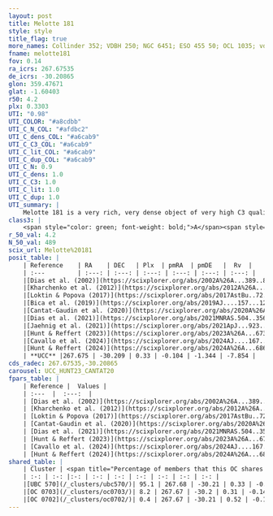 ```yaml
---
layout: post
title: Melotte 181
style: style
title_flag: true
more_names: Collinder 352; VDBH 250; NGC 6451; ESO 455 50; OCL 1035; vdBergh-Hagen 250; MWSC 2718
fname: melotte181
fov: 0.14
ra_icrs: 267.67535
de_icrs: -30.20865
glon: 359.47671
glat: -1.60403
r50: 4.2
plx: 0.3303
UTI: "0.98"
UTI_COLOR: "#a8cdbb"
UTI_C_N_COL: "#afdbc2"
UTI_C_dens_COL: "#a6cab9"
UTI_C_C3_COL: "#a6cab9"
UTI_C_lit_COL: "#a6cab9"
UTI_C_dup_COL: "#a6cab9"
UTI_C_N: 0.9
UTI_C_dens: 1.0
UTI_C_C3: 1.0
UTI_C_lit: 1.0
UTI_C_dup: 1.0
UTI_summary: |
    Melotte 181 is a very rich, very dense object of very high C3 quality. It is very well-studied in the literature. This object shares a large percentage of members with 3 later reported entries.
class3: |
    <span style="color: green; font-weight: bold;">A</span><span style="color: green; font-weight: bold;">A</span>
r_50_val: 4.2
N_50_val: 489
scix_url: Melotte%20181
posit_table: |
    | Reference    | RA    | DEC   | Plx  | pmRA  | pmDE   |  Rv  |
    | :---         | :---: | :---: | :---: | :---: | :---: | :---: |
    |[Dias et al. (2002)](https://scixplorer.org/abs/2002A%26A...389..871D) | 267.671 | -30.21 | -- | 1.32 | -1.8 | -23.0 |
    |[Kharchenko et al. (2012)](https://scixplorer.org/abs/2012A%26A...543A.156K) | 267.671 | -30.2 | -- | 2.7 | 1.87 | -- |
    |[Loktin & Popova (2017)](https://scixplorer.org/abs/2017AstBu..72..257L) | 267.675 | -30.211 | -- | -1.241 | -3.394 | -23.0 |
    |[Bica et al. (2019)](https://scixplorer.org/abs/2019AJ....157...12B) | 267.672 | -30.208 | -- | -- | -- | -- |
    |[Cantat-Gaudin et al. (2020)](https://scixplorer.org/abs/2020A%26A...640A...1C) | 267.675 | -30.206 | 0.304 | -0.105 | -1.335 | -- |
    |[Dias et al. (2021)](https://scixplorer.org/abs/2021MNRAS.504..356D) | 267.667 | -30.203 | 0.307 | -0.111 | -1.333 | -- |
    |[Jaehnig et al. (2021)](https://scixplorer.org/abs/2021ApJ...923..129J) | 267.683 | -30.206 | 0.323 | -0.095 | -1.352 | -- |
    |[Hunt & Reffert (2023)](https://scixplorer.org/abs/2023A%26A...673A.114H) | 267.671 | -30.21 | 0.332 | -0.111 | -1.345 | -4.689 |
    |[Cavallo et al. (2024)](https://scixplorer.org/abs/2024AJ....167...12C) | 267.662 | -30.203 | 0.332 | -- | -- | -- |
    |[Hunt & Reffert (2024)](https://scixplorer.org/abs/2024A%26A...686A..42H) | 267.671 | -30.21 | 0.332 | -0.111 | -1.345 | -4.689 |
    | **UCC** |267.675 | -30.209 | 0.33 | -0.104 | -1.344 | -7.854 | 
cds_radec: 267.67535,-30.20865
carousel: UCC_HUNT23_CANTAT20
fpars_table: |
    | Reference |  Values |
    | :---  |  :---:  |
    | [Dias et al. (2002)](https://scixplorer.org/abs/2002A%26A...389..871D) | `E(B-V)=0.672, Dist=2080.0, Age=8.134, [Fe/H]=-0.34` |
    | [Kharchenko et al. (2012)](https://scixplorer.org/abs/2012A%26A...543A.156K) | `e_bv=0.687, distance=2605, log_age=8.45, metallicity=-0.34` |
    | [Loktin & Popova (2017)](https://scixplorer.org/abs/2017AstBu..72..257L) | `E(B-V)=0.67, Dmod=11.586, logt=8.137` |
    | [Cantat-Gaudin et al. (2020)](https://scixplorer.org/abs/2020A%26A...640A...1C) | `AVNN=2.2, DMNN=12.22, AgeNN=7.41` |
    | [Dias et al. (2021)](https://scixplorer.org/abs/2021MNRAS.504..356D) | `Av=2.366, Dist=2794, logage=6.925, [Fe/H]=0.457` |
    | [Hunt & Reffert (2023)](https://scixplorer.org/abs/2023A%26A...673A.114H) | `AV50=2.563, diffAV50=2.252, MOD50=12.128, logAge50=7.695` |
    | [Cavallo et al. (2024)](https://scixplorer.org/abs/2024AJ....167...12C) | `AV50=3.17, dMod50=11.51, logAge50=7.61, [Fe/H]50=-1.57` |
    | [Hunt & Reffert (2024)](https://scixplorer.org/abs/2024A%26A...686A..42H) | `MassJ=8046.97` |
shared_table: |
    | Cluster | <span title="Percentage of members that this OC shares with the ones listed">%</span>   | RA   | DEC   | Plx   | pmRA  | pmDE  | Rv | UTI |
    | :-: | :-: |:-: | :-: | :-: | :-: | :-: | :-: | :-: |
    |[UBC 570](/_clusters/ubc570/)| 95.1 | 267.68 | -30.21 | 0.33 | -0.11 | -1.35 | -7.85 |0.03 |
    |[OC 0703](/_clusters/oc0703/)| 8.2 | 267.67 | -30.2 | 0.31 | -0.14 | -1.38 | -8.52 |0.0 |
    |[OC 0702](/_clusters/oc0702/)| 0.4 | 267.67 | -30.21 | 0.52 | -0.12 | -1.11 | 8.5 |0.23 |
---
```

